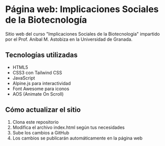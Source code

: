 # Página web: Implicaciones Sociales de la Biotecnología

Sitio web del curso "Implicaciones Sociales de la Biotecnología" impartido por el Prof. Aníbal M. Astobiza en la Universidad de Granada.

## Tecnologías utilizadas
- HTML5
- CSS3 con Tailwind CSS
- JavaScript
- Alpine.js para interactividad
- Font Awesome para iconos
- AOS (Animate On Scroll)

## Cómo actualizar el sitio
1. Clona este repositorio
2. Modifica el archivo index.html según tus necesidades
3. Sube los cambios a GitHub
4. Los cambios se publicarán automáticamente en la página web
